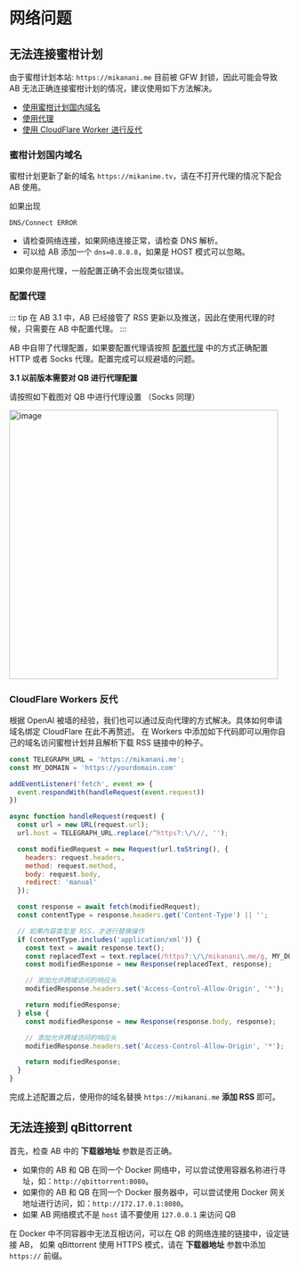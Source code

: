 # 网络问题

## 无法连接蜜柑计划

由于蜜柑计划本站: `https://mikanani.me` 目前被 GFW 封锁，因此可能会导致 AB 无法正确连接蜜柑计划的情况，建议使用如下方法解决。

- [使用蜜柑计划国内域名](#蜜柑计划国内域名)
- [使用代理](#代理)
- [使用 CloudFlare Worker 进行反代](#cloudflare-workers)

### 蜜柑计划国内域名

蜜柑计划更新了新的域名 `https://mikanime.tv`，请在不打开代理的情况下配合 AB 使用。

如果出现  
```
DNS/Connect ERROR
```

- 请检查网络连接，如果网络连接正常，请检查 DNS 解析。
- 可以给 AB 添加一个 `dns=8.8.8.8`，如果是 HOST 模式可以忽略。

如果你是用代理，一般配置正确不会出现类似错误。

### 配置代理

::: tip
在 AB 3.1 中，AB 已经接管了 RSS 更新以及推送，因此在使用代理的时候，只需要在 AB 中配置代理。
:::

AB 中自带了代理配置，如果要配置代理请按照 [配置代理](../config/proxy) 中的方式正确配置 HTTP 或者 Socks 代理。配置完成可以规避墙的问题。

**3.1 以前版本需要对 QB 进行代理配置**

请按照如下截图对 QB 中进行代理设置 （Socks 同理）

<img width="483" alt="image" src="https://user-images.githubusercontent.com/33726646/233681562-cca3957a-a5de-40e2-8fb3-4cc7f57cc139.png">


### CloudFlare Workers 反代

根据 OpenAI 被墙的经验，我们也可以通过反向代理的方式解决。具体如何申请域名绑定 CloudFlare 在此不再赘述。
在 Workers 中添加如下代码即可以用你自己的域名访问蜜柑计划并且解析下载 RSS 链接中的种子。

```javascript
const TELEGRAPH_URL = 'https://mikanani.me';
const MY_DOMAIN = 'https://yourdomain.com'

addEventListener('fetch', event => {
  event.respondWith(handleRequest(event.request))
})

async function handleRequest(request) {
  const url = new URL(request.url);
  url.host = TELEGRAPH_URL.replace(/^https?:\/\//, '');

  const modifiedRequest = new Request(url.toString(), {
    headers: request.headers,
    method: request.method,
    body: request.body,
    redirect: 'manual'
  });

  const response = await fetch(modifiedRequest);
  const contentType = response.headers.get('Content-Type') || '';

  // 如果内容类型是 RSS，才进行替换操作
  if (contentType.includes('application/xml')) {
    const text = await response.text();
    const replacedText = text.replace(/https?:\/\/mikanani\.me/g, MY_DOMAIN);
    const modifiedResponse = new Response(replacedText, response);

    // 添加允许跨域访问的响应头
    modifiedResponse.headers.set('Access-Control-Allow-Origin', '*');

    return modifiedResponse;
  } else {
    const modifiedResponse = new Response(response.body, response);

    // 添加允许跨域访问的响应头
    modifiedResponse.headers.set('Access-Control-Allow-Origin', '*');

    return modifiedResponse;
  }
}
```

完成上述配置之后，使用你的域名替换 `https://mikanani.me` **添加 RSS** 即可。

## 无法连接到 qBittorrent

首先，检查 AB 中的 **下载器地址** 参数是否正确。
- 如果你的 AB 和 QB 在同一个 Docker 网络中，可以尝试使用容器名称进行寻址，如：`http://qbittorrent:8080`。
- 如果你的 AB 和 QB 在同一个 Docker 服务器中，可以尝试使用 Docker 网关地址进行访问，如：`http://172.17.0.1:8080`。
- 如果 AB 网络模式不是 `host` 请不要使用 `127.0.0.1` 来访问 QB

在 Docker 中不同容器中无法互相访问，可以在 QB 的网络连接的链接中，设定链接 AB， 如果 qBittorrent 使用 HTTPS 模式，请在 **下载器地址** 参数中添加 `https://` 前缀。

